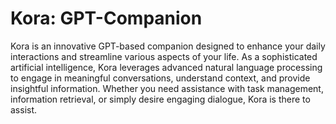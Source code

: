 # Kora: GPT-Companion
Kora is an innovative GPT-based companion designed to enhance your daily interactions and streamline various aspects of your life. As a sophisticated artificial intelligence, Kora leverages advanced natural language processing to engage in meaningful conversations, understand context, and provide insightful information. Whether you need assistance with task management, information retrieval, or simply desire engaging dialogue, Kora is there to assist.
